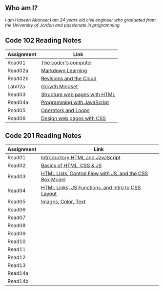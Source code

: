 
## Who am I?

*I am Haneen Abonser,I am 24 years old civil engineer who graduated from the University of Jordan and passionate in programming.*


## Code 102 Reading Notes 

|       Assignment       |              Link                            |
|------------------------|----------------------------------------------|
|      Read01            |  [The coder's computer](read01.md)           |
|      Read02a           |  [Markdown Learning](read02a.md)             |
|      Read02b           |  [Revisions and the Cloud](read02b.md)       |
|      Lab02a            |  [Growth Mindset](labo2a-markdownlearning.md)|
|      Read03            |  [Structure web pages with HTML](read03.md)  |
|      Read04a           |  [Programming with JavaScript](read04a.md)   |
|      Read05            |  [Operators and Loops](read05.md)            |
|      Read06            |  [Design web pages with CSS](read06.md)      |




## Code 201 Reading Notes

|       Assignment       |              Link                            |
|------------------------|----------------------------------------------|
|      Read01            |  [Introductory HTML and JavaScript](read01.md)|
|      Read02            |  [Basics of HTML, CSS & JS](read02a.md)        |
|      Read03            |  [HTML Lists, Control Flow with JS, and the CSS Box Model](read02b.md)|
|      Read04            |  [HTML Links, JS Functions, and Intro to CSS Layout](read03.md)  |
|      Read05            |  [Images, Color, Text](read04a.md)   |
|      Read06            |  [](read05.md)            |
|      Read07            |  [](read06.md)      |
|      Read08            |  [](read06.md)      |
|      Read09            |  [](read06.md)      |
|      Read10            |  [](read06.md)      |
|      Read11            |  [](read06.md)      |
|      Read12            |  [](read06.md)      |
|      Read13            |  [](read06.md)      |
|      Read14a           |  [](read06.md)      |
|      Read14b           |  [](read06.md)      |



